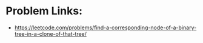 # Problem Links:
- https://leetcode.com/problems/find-a-corresponding-node-of-a-binary-tree-in-a-clone-of-that-tree/
